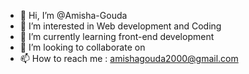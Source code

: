 - 👋 Hi, I’m @Amisha-Gouda
- 👀 I’m interested in Web development and Coding
- 🌱 I’m currently learning front-end development
- 💞️ I’m looking to collaborate on 
- 📫 How to reach me : amishagouda2000@gmail.com

<!---
Amisha-Gouda/Amisha-Gouda is a ✨ special ✨ repository because its `README.md` (this file) appears on your GitHub profile.
You can click the Preview link to take a look at your changes.
--->
